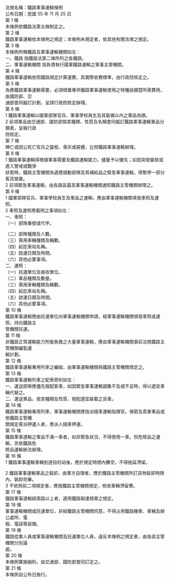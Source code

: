 法規名稱：鐵路軍事運輸條例  
公布日期：民國 55 年 11 月 25 日  
第 1 條  
本條例依鐵路法第五條制定之。  
第 2 條  
鐵路軍事運輸依本條例之規定；本條例未規定者，依其他有關法律之規定。  
第 3 條  
本條例所稱鐵路及軍事運輸機關如左：  
一、鐵路 指鐵路法第二條所列之各鐵路。  
二、軍事運輸機關 指負責執行國軍鐵路運輸之軍事主管機關。  
第 4 條  
鐵路軍事運輸依照鐵路規定計算運費，其實際收費標準，由行政院核定之。  
第 5 條  
為應鐵路軍事運輸需要，必須增置專供鐵路軍事運輸使用之特種設備暨所需費用，由國防部、交  
通部會同擬訂計劃，呈請行政院核定辦理。  
第 6 條  
1 鐵路軍事運輸以國軍部隊官兵、軍事學校員生及其裝備以內之軍品為限。  
2 前項軍品由交通部、國防部按其種類、性質及名稱會同擬訂鐵路軍事運輸軍品分類表，呈報行政  
院核定。  
第 7 條  
陣亡或因公死亡官兵之靈柩、骨灰或屍體，比照鐵路軍事運輸辦理。  
第 8 條  
1 鐵路軍事運輸得根據軍事需要及鐵路運輸能力，儘量予以優先；如因突發變故或進入警戒或戰爭  
狀態時，鐵路主管機關為適應調動部隊及其補給品之緊急軍事運輸，得暫停一部分客貨營業。  
2 前項緊急軍事運輸，由各路區最高軍事運輸機關通知鐵路主管機關辦理之。  
第 9 條  
1 國軍部隊官兵、軍事學校員生及軍品之運輸，應由軍事運輸機關填發車照及運照。  
2 車照及運照應載明之事項如左：  
一、車照：  
（一）部隊番號或代字。  


（二）部隊種類及人數。  
（三）需用車輛種類及輛數。  
（四）起訖車站名稱。  
（五）啟運日期及時間。  
（六）其他必要事項。  
二、運照：  
（一）託運單位及接收單位。  
（二）軍品種類及數量。  
（三）需用車輛種類及輛數。  
（四）起訖車站名稱。  
（五）啟運日期及時間。  
（六）其他必要事項。  
第 10 條  
鐵路軍事運輸應由託運單位向軍事運輸機關申請，經軍事運輸機關填發車照或運照，持向鐵路主  
管機關託運。  
第 11 條  
非鐵路正常運輸能力所能負擔之大量軍事運輸，應由軍事運輸機關事前洽商鐵路主管機關編製運  
輸計劃。  
第 12 條  
鐵路軍事運輸專用列車之編組，由軍事運輸機關與鐵路主管機關商定之。  
第 13 條  
鐵路軍事運輸列車之配車原則如左：  
一、運送部隊應儘先撥配客車，如因緊急軍事運輸調集不及或不足時，得以適宜車輛代替之。  
二、運送軍品，按其種類及性質，撥配適宜裝載之貨車。  
第 14 條  
鐵路軍事運輸專用列車，軍事運輸機關應指派隨車運輸指揮官。保密及貴重軍品或依鐵路主管機  
關規定需派押運人者，應派人隨車押運。  
第 15 條  
鐵路軍事運輸之軍品不滿一車者，如非緊急狀況，不得使用一車。但危險品之運輸，另依鐵路危  
險品運輸辦法辦理。  
第 16 條  
1 鐵路軍事運輸車輛到達目的站後，應於規定時間內騰空，不得拖延滯留。  


2 鐵路軍事運輸軍品之裝卸，由軍方自理者，應於鐵路主管機關所訂貨物裝卸時限內，裝卸完畢。  
3 不依照前二項規定者，應按鐵路主管機關規定，核收車輛滯留費。  
第 17 條  
鐵路軍事運輸經兩路以上者，適用鐵路聯運規章之規定。  
第 18 條  
軍事運輸機關或託運單位，非經鐵路主管機關同意，不得占用鐵路機車、車輛及辦公處所、電  
報、電話等設備。  
第 19 條  
鐵路從業人員或軍事運輸機關及託運單位人員，違反本條例之規定者，由各該主管機關分別議  
處。  
第 20 條  
本條例實施細則，由交通部、國防部會同訂定之。  
第 21 條  
本條例自公布日施行。  


